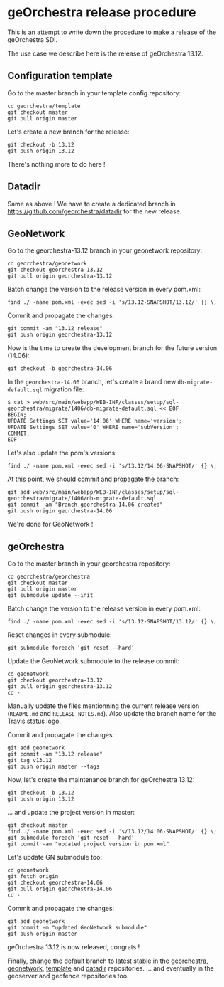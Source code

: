 # geOrchestra release procedure

This is an attempt to write down the procedure to make a release of the geOrchestra SDI.

The use case we describe here is the release of geOrchestra 13.12.

## Configuration template

Go to the master branch in your template config repository:

```
cd georchestra/template
git checkout master
git pull origin master
```

Let's create a new branch for the release:

```
git checkout -b 13.12
git push origin 13.12
```

There's nothing more to do here !

## Datadir

Same as above !
We have to create a dedicated branch in https://github.com/georchestra/datadir for the new release.

## GeoNetwork

Go to the georchestra-13.12 branch in your geonetwork repository:

```
cd georchestra/geonetwork
git checkout georchestra-13.12
git pull origin georchestra-13.12
```

Batch change the version to the release version in every pom.xml:

```
find ./ -name pom.xml -exec sed -i 's/13.12-SNAPSHOT/13.12/' {} \;
```

Commit and propagate the changes:

```
git commit -am "13.12 release"
git push origin georchestra-13.12
```

Now is the time to create the development branch for the future version (14.06):

```
git checkout -b georchestra-14.06
```

In the ```georchestra-14.06``` branch, let's create a brand new ```db-migrate-default.sql``` migration file:

```
$ cat > web/src/main/webapp/WEB-INF/classes/setup/sql-georchestra/migrate/1406/db-migrate-default.sql << EOF
BEGIN;
UPDATE Settings SET value='14.06' WHERE name='version';
UPDATE Settings SET value='0' WHERE name='subVersion';
COMMIT;
EOF
```

Let's also update the pom's versions:

```
find ./ -name pom.xml -exec sed -i 's/13.12/14.06-SNAPSHOT/' {} \;
```

At this point, we should commit and propagate the branch:

```
git add web/src/main/webapp/WEB-INF/classes/setup/sql-georchestra/migrate/1406/db-migrate-default.sql
git commit -am "Branch georchestra-14.06 created"
git push origin georchestra-14.06
```

We're done for GeoNetwork !


## geOrchestra

Go to the master branch in your georchestra repository:

```
cd georchestra/georchestra
git checkout master
git pull origin master
git submodule update --init
```

Batch change the version to the release version in every pom.xml:

```
find ./ -name pom.xml -exec sed -i 's/13.12-SNAPSHOT/13.12/' {} \;
```

Reset changes in every submodule:

```
git submodule foreach 'git reset --hard'
```

Update the GeoNetwork submodule to the release commit:

```
cd geonetwork
git checkout georchestra-13.12
git pull origin georchestra-13.12
cd -
```

Manually update the files mentionning the current release version (```README.md``` and ```RELEASE_NOTES.md```).
Also update the branch name for the Travis status logo.

Commit and propagate the changes:

```
git add geonetwork
git commit -am "13.12 release"
git tag v13.12
git push origin master --tags
```

Now, let's create the maintenance branch for geOrchestra 13.12:

```
git checkout -b 13.12
git push origin 13.12
```

... and update the project version in master:

```
git checkout master
find ./ -name pom.xml -exec sed -i 's/13.12/14.06-SNAPSHOT/' {} \;
git submodule foreach 'git reset --hard'
git commit -am "updated project version in pom.xml"
```

Let's update GN submodule too:

```
cd geonetwork
git fetch origin
git checkout georchestra-14.06
git pull origin georchestra-14.06
cd -
```

Commit and propagate the changes:

```
git add geonetwork
git commit -m "updated GeoNetwork submodule"
git push origin master
```

geOrchestra 13.12 is now released, congrats !

Finally, change the default branch to latest stable in the [georchestra](https://github.com/georchestra/georchestra/settings), [geonetwork](https://github.com/georchestra/geonetwork/settings), [template](https://github.com/georchestra/template/settings) and [datadir](https://github.com/georchestra/datadir/settings) repositories.
... and eventually in the geoserver and geofence repositories too.
